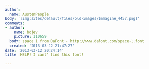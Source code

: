 ```yaml
---
author:
  name: AustenPeople
body: '[img:sites/default/files/old-images/Immagine_4457.png]'
comments:
- author:
    name: bojev
    picture: 110659
  body: space 1 from DaFont - http://www.dafont.com/space-1.font
  created: '2013-03-12 21:47:27'
date: '2013-03-12 20:24:14'
title: HELP! I cant' find this font!

---
```

